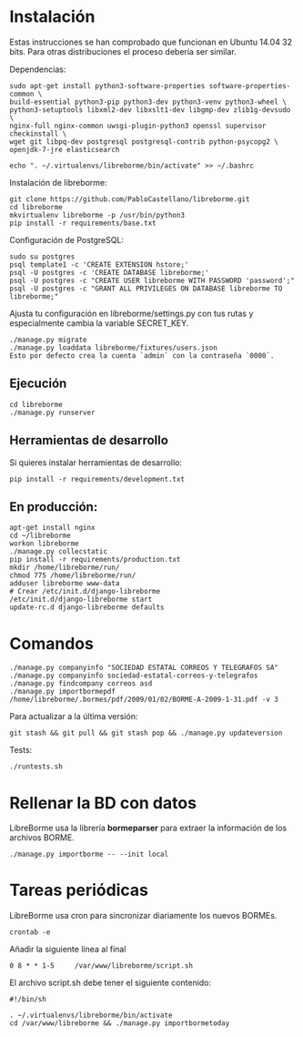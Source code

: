 # Instalación

Estas instrucciones se han comprobado que funcionan en Ubuntu 14.04 32 bits. Para otras distribuciones el proceso debería ser similar.

Dependencias:

    sudo apt-get install python3-software-properties software-properties-common \
    build-essential python3-pip python3-dev python3-venv python3-wheel \
    python3-setuptools libxml2-dev libxslt1-dev libgmp-dev zlib1g-devsudo \
    nginx-full nginx-common uwsgi-plugin-python3 openssl supervisor checkinstall \
    wget git libpq-dev postgresql postgresql-contrib python-psycopg2 \
    openjdk-7-jre elasticsearch

    echo ". ~/.virtualenvs/libreborme/bin/activate" >> ~/.bashrc

Instalación de libreborme:

    git clone https://github.com/PabloCastellano/libreborme.git
    cd libreborme
    mkvirtualenv libreborme -p /usr/bin/python3
    pip install -r requirements/base.txt

Configuración de PostgreSQL:

    sudo su postgres
    psql template1 -c 'CREATE EXTENSION hstore;'
    psql -U postgres -c 'CREATE DATABASE libreborme;'
    psql -U postgres -c "CREATE USER libreborme WITH PASSWORD 'password';"
    psql -U postgres -c "GRANT ALL PRIVILEGES ON DATABASE libreborme TO libreborme;"

Ajusta tu configuración en libreborme/settings.py con tus rutas y especialmente cambia la variable SECRET_KEY.

    ./manage.py migrate
    ./manage.py loaddata libreborme/fixtures/users.json
    Esto por defecto crea la cuenta `admin` con la contraseña `0000`.

## Ejecución

    cd libreborme
    ./manage.py runserver

## Herramientas de desarrollo

Si quieres instalar herramientas de desarrollo:

    pip install -r requirements/development.txt

## En producción:

    apt-get install nginx
    cd ~/libreborme
    workon libreborme
    ./manage.py collecstatic
    pip install -r requirements/production.txt
    mkdir /home/libreborme/run/
    chmod 775 /home/libreborme/run/
    adduser libreborme www-data
    # Crear /etc/init.d/django-libreborme
    /etc/init.d/django-libreborme start
    update-rc.d django-libreborme defaults

# Comandos

    ./manage.py companyinfo "SOCIEDAD ESTATAL CORREOS Y TELEGRAFOS SA"
    ./manage.py companyinfo sociedad-estatal-correos-y-telegrafos
    ./manage.py findcompany correos asd
    ./manage.py importbormepdf /home/libreborme/.bormes/pdf/2009/01/02/BORME-A-2009-1-31.pdf -v 3

Para actualizar a la última versión:

    git stash && git pull && git stash pop && ./manage.py updateversion

Tests:

    ./runtests.sh

# Rellenar la BD con datos

LibreBorme usa la librería **bormeparser** para extraer la información de los archivos BORME.

    ./manage.py importborme -- --init local

# Tareas periódicas

LibreBorme usa cron para sincronizar diariamente los nuevos BORMEs.

    crontab -e

Añadir la siguiente línea al final

    0 8 * * 1-5     /var/www/libreborme/script.sh

El archivo script.sh debe tener el siguiente contenido:

    #!/bin/sh
    
    . ~/.virtualenvs/libreborme/bin/activate
    cd /var/www/libreborme && ./manage.py importbormetoday
